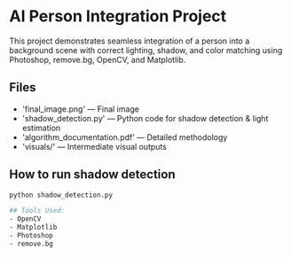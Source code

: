 # AI Person Integration Project
This project demonstrates seamless integration of a person into a background scene with correct lighting, shadow, and color matching using Photoshop, remove.bg, OpenCV, and Matplotlib.

## Files
- 'final_image.png' — Final image
- 'shadow_detection.py' — Python code for shadow detection & light estimation
- 'algorithm_documentation.pdf' — Detailed methodology
- 'visuals/' — Intermediate visual outputs

## How to run shadow detection
```bash
python shadow_detection.py

## Tools Used:
- OpenCV
- Matplotlib
- Photoshop
- remove.bg
